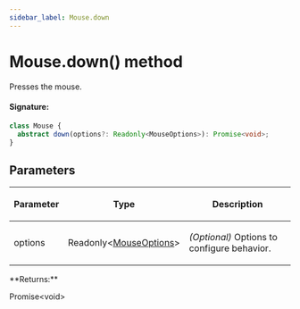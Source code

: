 ```yaml
---
sidebar_label: Mouse.down
---
```


# Mouse.down() method

Presses the mouse.

#### Signature:

```typescript
class Mouse {
  abstract down(options?: Readonly<MouseOptions>): Promise<void>;
}
```

## Parameters

<table><thead><tr><th>

Parameter

</th><th>

Type

</th><th>

Description

</th></tr></thead>
<tbody><tr><td>

options

</td><td>

Readonly&lt;[MouseOptions](./puppeteer.mouseoptions.md)&gt;

</td><td>

_(Optional)_ Options to configure behavior.

</td></tr>
</tbody></table>
**Returns:**

Promise&lt;void&gt;

